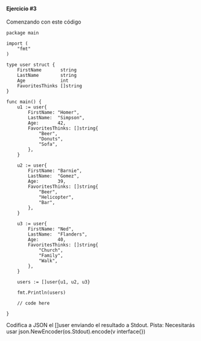 #### Ejercicio #3

Comenzando con este código
```
package main

import (
	"fmt"
)

type user struct {
	FirstName       string
	LastName        string
	Age             int
	FavoritesThinks []string
}

func main() {
	u1 := user{
		FirstName: "Homer",
		LastName:  "Simpson",
		Age:       42,
		FavoritesThinks: []string{
			"Beer",
			"Donuts",
			"Sofa",
		},
	}

	u2 := user{
		FirstName: "Barnie",
		LastName:  "Gomez",
		Age:       39,
		FavoritesThinks: []string{
			"Beer",
			"Helicopter",
			"Bar",
		},
	}

	u3 := user{
		FirstName: "Ned",
		LastName:  "Flanders",
		Age:       40,
		FavoritesThinks: []string{
			"Church",
			"Family",
			"Walk",
		},
	}

	users := []user{u1, u2, u3}

	fmt.Println(users)

	// code here

}
```
Codifica a JSON el []user enviando el resultado a Stdout.
Pista: Necesitarás usar json.NewEncoder(os.Stdout).encode(v interface{})